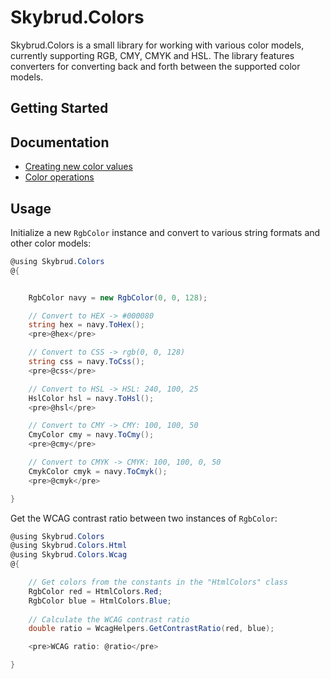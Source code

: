 # Skybrud.Colors

Skybrud.Colors is a small library for working with various color models, currently supporting RGB, CMY, CMYK and HSL. The library features converters for converting back and forth between the supported color models.

## Getting Started

## Documentation

- [Creating new color values](./creating/README.md)
- [Color operations](./color-operations/README.md)
   
   

## Usage

Initialize a new `RgbColor` instance and convert to various string formats and other color models:

```csharp
@using Skybrud.Colors
@{


    RgbColor navy = new RgbColor(0, 0, 128);

    // Convert to HEX -> #000080
    string hex = navy.ToHex();
    <pre>@hex</pre>

    // Convert to CSS -> rgb(0, 0, 128)
    string css = navy.ToCss();
    <pre>@css</pre>

    // Convert to HSL -> HSL: 240, 100, 25
    HslColor hsl = navy.ToHsl();
    <pre>@hsl</pre>

    // Convert to CMY -> CMY: 100, 100, 50
    CmyColor cmy = navy.ToCmy();
    <pre>@cmy</pre>

    // Convert to CMYK -> CMYK: 100, 100, 0, 50
    CmykColor cmyk = navy.ToCmyk();
    <pre>@cmyk</pre>

}
```

Get the WCAG contrast ratio between two instances of `RgbColor`:

```csharp
@using Skybrud.Colors
@using Skybrud.Colors.Html
@using Skybrud.Colors.Wcag
@{

    // Get colors from the constants in the "HtmlColors" class
    RgbColor red = HtmlColors.Red;
    RgbColor blue = HtmlColors.Blue;
  
    // Calculate the WCAG contrast ratio
    double ratio = WcagHelpers.GetContrastRatio(red, blue);

    <pre>WCAG ratio: @ratio</pre>

}
```




   
[NuGetPackage]: https://www.nuget.org/packages/Skybrud.Colors
[GitHubRelease]: https://github.com/abjerner/Skybrud.Colors/releases/latest
[Changelog]: https://github.com/abjerner/Skybrud.Colors/releases
[Issues]: https://github.com/abjerner/Skybrud.Colors/issues
